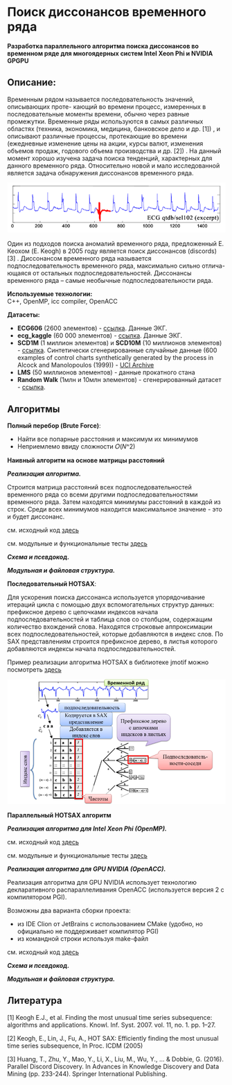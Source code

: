 ﻿# Поиск диссонансов временного ряда

**Разработка параллельного алгоритма поиска диссонансов во временном ряде для многоядерных систем Intel Xeon Phi и NVIDIA GPGPU**

## Описание:<br/>
Временным рядом называется последовательность значений, описывающих проте-
кающий во времени процесс, измеренных в последовательные моменты времени, обычно
через равные промежутки. Временные ряды используются в самых различных областях
(техника, экономика, медицина, банковское дело и др. [1]) , и описывают различные процессы, протекающие во времени (ежедневные изменение цены на акции, курсы валют,
изменения объемов продаж, годового объема производства и др. [2]) . На данный момент хорошо изучена задача поиска тенденций, характерных для данного временного
ряда. Относительно новой и мало исследованной является задача обнаружения диссонансов временного ряда.

![logo](img/discord1.png)<br/>

Один из подходов поиска аномалий временного ряда, предложенный Е. Кеохом (E.
Keogh) в 2005 году является поиск диссонансов (discords) [3] . Диссонансом временного
ряда называется подпоследовательность временного ряда, максимально сильно отлича-
ющаяся от остальных подпоследовательностей. Диссонансы временного ряда – самые
необычные подпоследовательности ряда. 


**Используемые технологии:**<br/>
C++, OpenMP, icc compiler, OpenACC

**Датасеты:**<br/>
- **ECG606** (2600 элементов) - [ссылка](docs/datasets/ECG0606). Данные ЭКГ.
- **ecg_kaggle** (60 000 элементов) - [ссылка](docs/datasets/ecg_kaggle). Данные ЭКГ.
- **SCD1M** (1 миллион элементов) и **SCD10M** (10 миллионов элементов) - [ссылка](docs/datasets/SCD). Синтетически сгенерированные случайные данные (600 examples of control charts synthetically generated by the process in Alcock and Manolopoulos (1999)) - [UCI Archive](https://archive.ics.uci.edu/ml/datasets/Synthetic%20Control%20Chart%20Time%20Series)
- **LMS** (50 миллионов элементов) - данные прокатного стана
- **Random Walk** (1млн и 10млн элементов) - сгенерированный датасет - [ссылка](docs/datasets/random_walk).

## Алгоритмы

**Полный перебор (Brute Force)**:

- Найти все попарные расстояния и максимум их минимумов
- Неприемлемо ввиду сложности 𝑂(𝑁^2)

**Наивный алгоритм на основе матрицы расстояний**

_***Реализация алгоритма.***_

Строится матрица расстояний всех подпоследовательностей временного ряда со всеми другими подпоследовательностями временного ряда.
Затем находятся минимумы расстояний в каждой из строк. Среди всех минимумов находится максимальное значение - это и будет диссонанс.

см. исходный код [здесь](src/parallel-distance-matrix/code)

см. модульные и функциональные тесты [здесь](src/parallel-distance-matrix/test)


_***Схема и псевдокод.***_

_***Модульная и файловая структура.***_

**Последовательный HOTSAX**:

Для ускорения поиска диссонанса используется упорядочивание итераций цикла с помощью двух вспомогательных структур данных: 
префиксное дерево с цепочками индексов начала подпоследовательностей и таблица слов со столбцом, содержащим количество вхождений слова. 
Находятся строковые аппроксимации всех подпоследовательностей, которые добавляются в индекс слов. 
По SAX представлениям строится префиксное дерево, в листья которого добавляются индексы начала подпоследовательностей.

Пример реализации алгоритма HOTSAX в библиотеке jmotif можно посмотреть [здесь](https://github.com/jMotif/SAX) 

![logo](img/hotsax_structures.png)<br/>

**Параллельный HOTSAX алгоритм**

_***Реализация алгоритма для Intel Xeon Phi (OpenMP).***_

см. исходный код [здесь](src/parallel-hotsax/code)

см. модульные и функциональные тесты [здесь](src/parallel-hotsax/test)

_***Реализация алгоритма для GPU NVIDIA (OpenACC).***_

Реализация алгоритма для GPU NVIDIA использует технологию декларативного распараллеливания OpenACC
(используется версия 2 с компилятором PGI).

Возможны два варианта сборки проекта:
- из IDE Clion от JetBrains с использованием CMake (удобно, но официально не поддерживает компилятор PGI)
- из командной строки используя make-файл

см. исходный код [здесь](src/parallel-hotsax-openacc/code)

_***Схема и псевдокод.***_

_***Модульная и файловая структура.***_

## Литература

[1] Keogh E.J., et al. Finding the most unusual time series subsequence: algorithms and applications. Knowl. Inf. Syst. 2007. vol. 11, no. 1. pp. 1–27.

[2] Keogh, E., Lin, J., Fu, A., HOT SAX: Efficiently finding the most unusual time series subsequence, In Proc. ICDM (2005)

[3] Huang, T., Zhu, Y., Mao, Y., Li, X., Liu, M., Wu, Y., ... & Dobbie, G. (2016). Parallel Discord Discovery. In Advances in Knowledge Discovery and Data Mining (pp. 233-244). Springer International Publishing.